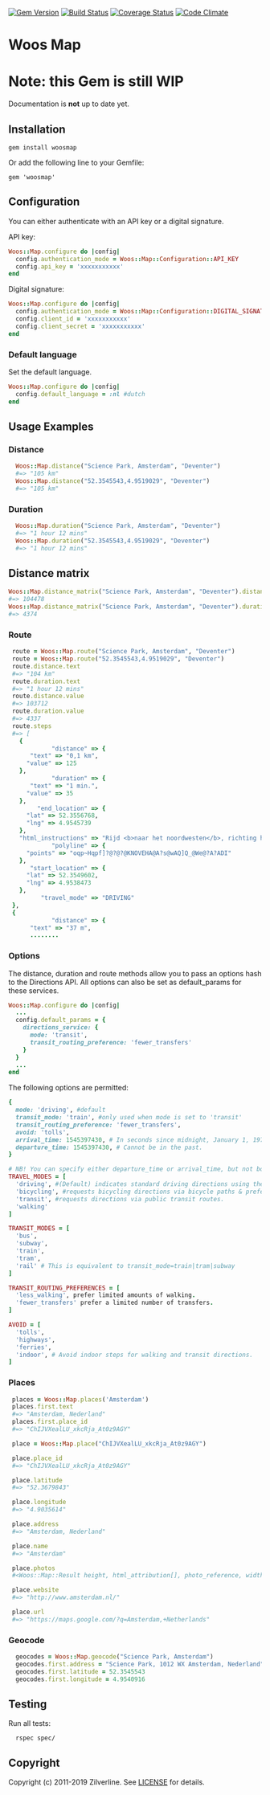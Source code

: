 [![Gem Version](https://badge.fury.io/rb/google-maps.svg)](http://badge.fury.io/rb/google-maps)
[![Build Status](https://travis-ci.org/zilverline/google-maps.svg?branch=master)](https://travis-ci.org/zilverline/google-maps)
[![Coverage Status](https://coveralls.io/repos/zilverline/google-maps/badge.svg?branch=master)](https://coveralls.io/r/zilverline/google-maps?branch=master)
[![Code Climate](https://codeclimate.com/repos/55671579695680044d01e0ac/badges/8f4d88f30585847e4fcf/gpa.svg)](https://codeclimate.com/repos/55671579695680044d01e0ac/feed)

# Woos Map

# Note: this Gem is still WIP
Documentation is **not** up to date yet.

## Installation

`gem install woosmap`

Or add the following line to your Gemfile:

`gem 'woosmap'`

## Configuration

You can either authenticate with an API key or a digital signature.

API key:

```ruby
Woos::Map.configure do |config|
  config.authentication_mode = Woos::Map::Configuration::API_KEY
  config.api_key = 'xxxxxxxxxxx'
end
```

Digital signature:

```ruby
Woos::Map.configure do |config|
  config.authentication_mode = Woos::Map::Configuration::DIGITAL_SIGNATURE
  config.client_id = 'xxxxxxxxxxx'
  config.client_secret = 'xxxxxxxxxxx'
end
```

### Default language

Set the default language.

```ruby
Woos::Map.configure do |config|
  config.default_language = :nl #dutch
end
```

## Usage Examples

### Distance

```ruby
  Woos::Map.distance("Science Park, Amsterdam", "Deventer")
  #=> "105 km"
  Woos::Map.distance("52.3545543,4.9519029", "Deventer")
  #=> "105 km"
```

### Duration

```ruby
  Woos::Map.duration("Science Park, Amsterdam", "Deventer")
  #=> "1 hour 12 mins"
  Woos::Map.duration("52.3545543,4.9519029", "Deventer")
  #=> "1 hour 12 mins"
```

## Distance matrix

```ruby
Woos::Map.distance_matrix("Science Park, Amsterdam", "Deventer").distance
#=> 104478
Woos::Map.distance_matrix("Science Park, Amsterdam", "Deventer").duration
#=> 4374
```

### Route

```ruby
 route = Woos::Map.route("Science Park, Amsterdam", "Deventer")
 route = Woos::Map.route("52.3545543,4.9519029", "Deventer")
 route.distance.text
 #=> "104 km"
 route.duration.text
 #=> "1 hour 12 mins"
 route.distance.value
 #=> 103712
 route.duration.value
 #=> 4337
 route.steps
 #=> [
   {
            "distance" => {
      "text" => "0,1 km",
     "value" => 125
   },
            "duration" => {
      "text" => "1 min.",
     "value" => 35
   },
        "end_location" => {
     "lat" => 52.3556768,
     "lng" => 4.9545739
   },
   "html_instructions" => "Rijd <b>naar het noordwesten</b>, richting het <b>Science Park</b>",
            "polyline" => {
     "points" => "oqp~Hqpf]?@?@?@KNOVEHA@A?s@wAQ]Q_@We@?A?ADI"
   },
      "start_location" => {
     "lat" => 52.3549602,
     "lng" => 4.9538473
   },
         "travel_mode" => "DRIVING"
 },
 {
            "distance" => {
      "text" => "37 m",
      ........

```

### Options

The distance, duration and route methods allow you to pass an options hash to the Directions API.
All options can also be set as default_params for these services.

```ruby
Woos::Map.configure do |config|
  ...
  config.default_params = {
    directions_service: {
      mode: 'transit',
      transit_routing_preference: 'fewer_transfers'
    }
  }
  ...
end

```

The following options are permitted:

```ruby
{
  mode: 'driving', #default
  transit_mode: 'train', #only used when mode is set to 'transit'
  transit_routing_preference: 'fewer_transfers',
  avoid: 'tolls',
  arrival_time: 1545397430, # In seconds since midnight, January 1, 1970 UTC.
  departure_time: 1545397430, # Cannot be in the past.
}

# NB! You can specify either departure_time or arrival_time, but not both.
TRAVEL_MODES = [
  'driving', #(Default) indicates standard driving directions using the road network.
  'bicycling', #requests bicycling directions via bicycle paths & preferred streets.
  'transit', #requests directions via public transit routes.
  'walking'
]

TRANSIT_MODES = [
  'bus',
  'subway',
  'train',
  'tram',
  'rail' # This is equivalent to transit_mode=train|tram|subway
]

TRANSIT_ROUTING_PREFERENCES = [
  'less_walking', prefer limited amounts of walking.
  'fewer_transfers' prefer a limited number of transfers.
]

AVOID = [
  'tolls',
  'highways',
  'ferries',
  'indoor', # Avoid indoor steps for walking and transit directions.
]

```

### Places

```ruby
 places = Woos::Map.places('Amsterdam')
 places.first.text
 #=> "Amsterdam, Nederland"
 places.first.place_id
 #=> "ChIJVXealLU_xkcRja_At0z9AGY"

 place = Woos::Map.place("ChIJVXealLU_xkcRja_At0z9AGY")

 place.place_id
 #=> "ChIJVXealLU_xkcRja_At0z9AGY"

 place.latitude
 #=> "52.3679843"

 place.longitude
 #=> "4.9035614"

 place.address
 #=> "Amsterdam, Nederland"

 place.name
 #=> "Amsterdam"

 place.photos
 #<Woos::Map::Result height, html_attribution[], photo_reference, width>

 place.website
 #=> "http://www.amsterdam.nl/"

 place.url
 #=> "https://maps.google.com/?q=Amsterdam,+Netherlands"
```

### Geocode

```ruby
  geocodes = Woos::Map.geocode("Science Park, Amsterdam")
  geocodes.first.address = "Science Park, 1012 WX Amsterdam, Nederland"
  geocodes.first.latitude = 52.3545543
  geocodes.first.longitude = 4.9540916
```

## Testing

Run all tests:

```
  rspec spec/
```

## Copyright

Copyright (c) 2011-2019 Zilverline.
See [LICENSE](https://github.com/zilverline/google-maps/blob/master/LICENSE.md) for details.
